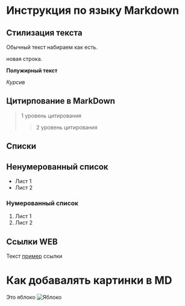 # Инструкция по языку Markdown


## Стилизация текста 

Обычный текст
 набираем как есть.

новая строка.

**Полужирный текст**

*Курсив*

## Цитирпование в MarkDown 
> 1 уровень цитирования
>> 2 уровень цитирования

## Списки
## Ненумерованный список
* Лист 1
* Лист 2

### Нумерованный список
1. Лист 1
2. Лист 2

## Ссылки WEB
Текст [пример](http.example.com "Всплывающая подсказка") ссылки

# Как добавалять картинки в MD
Это яблоко
![Яблоко](Apple.jpg)
